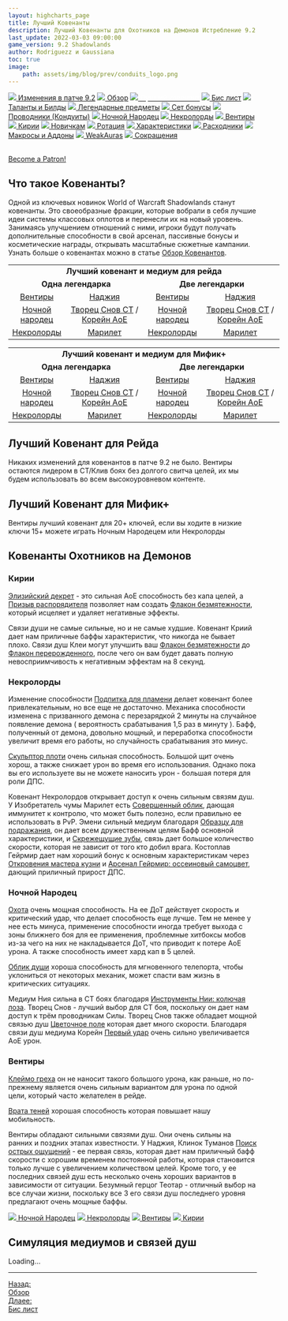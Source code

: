 ```yaml
---
layout: highcharts_page
title: Лучший Ковенанты
description: Лучший Ковенанты для Охотников на Демонов Истребление 9.2 PvE Shadowlands
last_update: 2022-03-03 09:00:00
game_version: 9.2 Shadowlands
author: Rodriguezz и Gaussiana
toc: true
image:
    path: assets/img/blog/prev/conduits_logo.png
---
```


<div id="smooth-nav-outer">
<a href="{{ site.url }}/guide/archive/havoc/Shadowlands_9_2.5/changes-patch.html"><img src="https://wow.zamimg.com/images/wow/icons/medium/inv_misc_spyglass_02.jpg"> Изменения в патче 9.2</a>
<a href="{{ site.url }}/guide/archive/havoc/Shadowlands_9_2.5/overview.html"><img src="https://wow.zamimg.com/images/wow/icons/medium/inv_misc_spyglass_02.jpg"> Обзор</a>
<a href="{{ site.url }}/guide/archive/havoc/Shadowlands_9_2.5/best-covenant-shadowlands.html"><img src="https://wow.zamimg.com/images/wow/icons/medium/achievement_mythicdungeons_shadowlands.jpg"><span style="color: white;"> Лучший ковенант</span></a>
<a href="{{ site.url }}/guide/archive/havoc/Shadowlands_9_2.5/gear.html"><img src="https://wow.zamimg.com/images/wow/icons/medium/inv_chest_chain_03.jpg"> Бис лист</a>
<a href="{{ site.url }}/guide/archive/havoc/Shadowlands_9_2.5/talent-builds.html"><img src="https://wow.zamimg.com/images/wow/icons/medium/ability_marksmanship.jpg"> Таланты и Билды</a>
<a href="{{ site.url }}/guide/archive/havoc/Shadowlands_9_2.5/legendaries-shadowlands.html"><img src="https://wow.zamimg.com/images/wow/icons/medium/runesmith_icon.jpg"> Легендарные предметы</a>
<a href="{{ site.url }}/guide/archive/havoc/Shadowlands_9_2.5/set-bonuses.html"><img src="https://wow.zamimg.com/images/wow/icons/medium/wow_token01.jpg"> Сет бонусы</a>
<a href="{{ site.url }}/guide/archive/havoc/Shadowlands_9_2.5/conduits-shadowlands.html"><img src="https://wow.zamimg.com/images/wow/icons/medium/ability_rogue_rollthebones02.jpg"> Проводники (Кондуиты)</a>
<a href="{{ site.url }}/guide/archive/havoc/Shadowlands_9_2.5/night-fae.html"><img src="https://wow.zamimg.com/images/wow/icons/medium/ui_sigil_nightfae.jpg"> Ночной Народец</a>
<a href="{{ site.url }}/guide/archive/havoc/Shadowlands_9_2.5/necrolord.html"><img src="https://wow.zamimg.com/images/wow/icons/medium/ui_sigil_necrolord.jpg"> Некролорды</a>
<a href="{{ site.url }}/guide/archive/havoc/Shadowlands_9_2.5/venthyr.html"><img src="https://wow.zamimg.com/images/wow/icons/medium/ui_sigil_venthyr.jpg"> Вентиры</a>
<a href="{{ site.url }}/guide/archive/havoc/Shadowlands_9_2.5/kyrian.html"><img src="https://wow.zamimg.com/images/wow/icons/medium/ui_sigil_kyrian.jpg"> Кирии</a>
<a href="{{ site.url }}/guide/archive/havoc/Shadowlands_9_2.5/beginners.html"><img src="https://wow.zamimg.com/images/wow/icons/medium/spell_lifegivingseed.jpg"> Новичкам</a>
<a href="{{ site.url }}/guide/archive/havoc/Shadowlands_9_2.5/rotation-priority.html"><img src="https://wow.zamimg.com/images/wow/icons/medium/spell_mekkatorque_bot_bluegear.jpg"> Ротация</a>
<a href="{{ site.url }}/guide/archive/havoc/Shadowlands_9_2.5/stats.html"><img src="https://wow.zamimg.com/images/wow/icons/medium/inv_inscription_80_warscroll_intellect.jpg"> Характеристики</a>
<a href="{{ site.url }}/guide/archive/havoc/Shadowlands_9_2.5/consumables.html"><img src="https://wow.zamimg.com/images/wow/icons/medium/inv_potion_92.jpg"> Расходники</a>
<a href="{{ site.url }}/guide/archive/havoc/Shadowlands_9_2.5/macros-addons.html"><img src="https://wow.zamimg.com/images/wow/icons/medium/inv_eng_gearspringparts.jpg"> Макросы и Аддоны</a>
<a href="{{ site.url }}/guide/archive/havoc/Shadowlands_9_2.5/weakauras.html"><img src="https://wow.zamimg.com/images/wow/icons/medium/spell_holy_auramastery.jpg"> WeakAuras</a>
<a href="{{ site.url }}/guide/archive/havoc/Shadowlands_9_2.5/common-terms.html"><img src="https://wow.zamimg.com/images/wow/icons/medium/ui_chat.jpg"> Сокращения</a>
</div>
<br>

<a href="https://www.patreon.com/bePatron?u=43917749"  data-patreon-widget-type="become-patron-button">Become a Patron!</a><script async src="https://c6.patreon.com/becomePatronButton.bundle.js"></script>

## Что такое Ковенанты?

Одной из ключевых новинок World of Warcraft Shadowlands станут ковенанты. Это своеобразные фракции, которые вобрали в себя лучшие идеи системы классовых оплотов и перенесли их на новый уровень. Занимаясь улучшением отношений с ними, игроки будут получать дополнительные способности в свой арсенал, пассивные бонусы и косметические награды, открывать масштабные сюжетные кампании. Узнать больше о ковенантах можно в статье <a href="{{ site.url }}/blog/2020/10/22/covenant-abilities-shadowlands.html">Обзор Ковенантов</a>.

<div class="table-box" markdown="1">

<div style="text-align: -moz-center;">
 <table class="grid" style="width: 550px;">
  <tbody>
   <tr>
    <td style="text-align: center;" colspan="4"><b>Лучший ковенант и медиум для рейда</b></td>
   </tr>
   <tr>
    <td style="text-align: center; width: 50%;" colspan="2"><b>Одна легендарка</b></td>
    <td style="text-align: center; width: 50%;" colspan="2"><b>Две легендарки</b></td>
   </tr>
   <tr>
    <td style="text-align: center;">
     <a href="{{ site.url }}/guide/archive/havoc/Shadowlands_9_2.5/venthyr.html"><span class="covenant-venthyr">Вентиры</span></a></td>
    <td style="text-align: center;">
     <a href="https://ru.wowhead.com/soulbind-calc/venthyr/nadjia-the-mistblade/demon-hunter/AwaWr5YDBStvChUrkwolLM0KEgUtHwolLM8KIhUq-go1dgAK">Наджия</a>
    </td>
    <td style="text-align: center;">
     <a href="{{ site.url }}/guide/archive/havoc/Shadowlands_9_2.5/venthyr.html"><span class="covenant-venthyr">Вентиры</span></a></td>
    <td style="text-align: center;">
     <a href="https://ru.wowhead.com/soulbind-calc/venthyr/nadjia-the-mistblade/demon-hunter/AwaWr5YDBStvChUrkwolLM0KEgUtHwolLM8KIhUq-go1dgAK">Наджия</a></td>
   </tr>
   <tr>
    <td style="text-align: center;">
     <a href="{{ site.url }}/guide/archive/havoc/Shadowlands_9_2.5/night-fae.html"><span class="covenant-night-fae">Ночной народец</span></a></td>
    <td style="text-align: center;">
     <a href="https://ru.wowhead.com/soulbind-calc/night-fae/dreamweaver/demon-hunter/AwaZbpYBJStvChMFLR8KFS0cCiUszwojBSr6CiUq7wo1dgAK">Творец Снов СТ</a> / <a href="https://ru.wowhead.com/soulbind-calc/night-fae/korayn/demon-hunter/AwaW6pYBBStvChIFLR8KJSzPCiMVKvoKJSrvCjV2AAo">Корейн АоЕ</a>
    </td>
    <td style="text-align: center;">
     <a href="{{ site.url }}/guide/archive/havoc/Shadowlands_9_2.5/night-fae.html"><span class="covenant-night-fae">Ночной народец</span></a>
    </td>
    <td style="text-align: center;">
     <a href="https://ru.wowhead.com/soulbind-calc/night-fae/dreamweaver/demon-hunter/AwaZbpYBJStvChMFLR8KFS0cCiUszwojBSr6CiUq7wo1dgAK">Творец Снов СТ</a> / <a href="https://ru.wowhead.com/soulbind-calc/night-fae/korayn/demon-hunter/AwaW6pYBBStvChIFLR8KJSzPCiMVKvoKJSrvCjV2AAo">Корейн АоЕ</a>
    </td>
   </tr>
   <tr>
    <td style="text-align: center;">
     <a href="{{ site.url }}/guide/archive/havoc/Shadowlands_9_2.5/necrolord.html"><span class="covenant-necrolord">Некролорды</span></a></td>
    <td style="text-align: center;">
     <a href="https://ru.wowhead.com/soulbind-calc/necrolord/plague-deviser-marileth/demon-hunter/AwaWZpYTBS0fChUtHAolMF8KIxUq-goldgAKNSrvCg">Марилет</a>
    </td>
    <td style="text-align: center;">
     <a href="{{ site.url }}/guide/archive/havoc/Shadowlands_9_2.5/necrolord.html"><span class="covenant-necrolord">Некролорды</span></a></td>
    <td style="text-align: center;">
     <a href="https://ru.wowhead.com/soulbind-calc/necrolord/plague-deviser-marileth/demon-hunter/AwaWZpYTBS0fChUtHAolMF8KIxUq-goldgAKNSrvCg">Марилет</a>
    </td>
   </tr>
  </tbody>
 </table>
</div>

</div>

<div class="table-box" markdown="1">

<div style="text-align: -moz-center;">
 <table class="grid" style="width: 550px;">
  <tbody>
   <tr>
    <td style="text-align: center;" colspan="4"><b>Лучший ковенант и медиум для Мифик+</b></td>
   </tr>
   <tr>
    <td style="text-align: center; width: 50%;" colspan="2"><b>Одна легендарка</b></td>
    <td style="text-align: center; width: 50%;" colspan="2"><b>Две легендарки</b></td>
   </tr>
   <tr>
    <td style="text-align: center;">
     <a href="{{ site.url }}/guide/archive/havoc/Shadowlands_9_2.5/venthyr.html"><span class="covenant-venthyr">Вентиры</span></a></td>
    <td style="text-align: center;">
     <a href="https://ru.wowhead.com/soulbind-calc/venthyr/nadjia-the-mistblade/demon-hunter/AwaWpb4CBStvCiUszQoTBS0fChUtHAolLM8KIhUq-go1Ku8K">Наджия</a>
    </td>
    <td style="text-align: center;">
     <a href="{{ site.url }}/guide/archive/havoc/Shadowlands_9_2.5/venthyr.html"><span class="covenant-venthyr">Вентиры</span></a></td>
    <td style="text-align: center;">
     <a href="https://ru.wowhead.com/soulbind-calc/venthyr/nadjia-the-mistblade/demon-hunter/AwaWpb4CBStvCiUszQoTBS0fChUtHAolLM8KIhUq-go1Ku8K">Наджия</a></td>
   </tr>
   <tr>
    <td style="text-align: center;">
     <a href="{{ site.url }}/guide/archive/havoc/Shadowlands_9_2.5/night-fae.html"><span class="covenant-night-fae">Ночной народец</span></a></td>
    <td style="text-align: center;">
     <a href="https://ru.wowhead.com/soulbind-calc/night-fae/dreamweaver/demon-hunter/AwaZbpYBJStvChMFLR8KFS0cCiUszwojBSr6CiUq7wo1dgAK">Творец Снов СТ</a> / <a href="https://ru.wowhead.com/soulbind-calc/night-fae/korayn/demon-hunter/AwaW6pYBBStvChIFLR8KJSzPCiMVKvoKJSrvCjV2AAo">Корейн АоЕ</a>
    </td>
    <td style="text-align: center;">
     <a href="{{ site.url }}/guide/archive/havoc/Shadowlands_9_2.5/night-fae.html"><span class="covenant-night-fae">Ночной народец</span></a>
    </td>
    <td style="text-align: center;">
     <a href="https://ru.wowhead.com/soulbind-calc/night-fae/dreamweaver/demon-hunter/AwaZbpYBJStvChMFLR8KFS0cCiUszwojBSr6CiUq7wo1dgAK">Творец Снов СТ</a> / <a href="https://ru.wowhead.com/soulbind-calc/night-fae/korayn/demon-hunter/AwaW6pYBBStvChIFLR8KJSzPCiMVKvoKJSrvCjV2AAo">Корейн АоЕ</a>
    </td>
   </tr>
   <tr>
    <td style="text-align: center;">
     <a href="{{ site.url }}/guide/archive/havoc/Shadowlands_9_2.5/necrolord.html"><span class="covenant-necrolord">Некролорды</span></a></td>
    <td style="text-align: center;">
     <a href="https://ru.wowhead.com/soulbind-calc/necrolord/plague-deviser-marileth/demon-hunter/AwaWZpYTBS0fChUtHAolMF8KIxUq-goldgAKNSrvCg">Марилет</a>
    </td>
    <td style="text-align: center;">
     <a href="{{ site.url }}/guide/archive/havoc/Shadowlands_9_2.5/necrolord.html"><span class="covenant-necrolord">Некролорды</span></a></td>
    <td style="text-align: center;">
     <a href="https://ru.wowhead.com/soulbind-calc/necrolord/plague-deviser-marileth/demon-hunter/AwaWZpYTBS0fChUtHAolMF8KIxUq-goldgAKNSrvCg">Марилет</a>
    </td>    
   </tr>
  </tbody>
 </table>
</div>

</div>

## Лучший Ковенант для Рейда

Никаких изменений для ковенантов в патче 9.2 не было. <span class="c6">Вентиры</span> остаются лидером в СТ/Клив боях без долгого свитча целей, их мы будем использовать во всем высокоуровневом контенте.

## Лучший Ковенант для Мифик+

<span class="c6">Вентиры</span> лучший ковенант для 20+ ключей, если вы ходите в низкие ключи 15+ можете играть <span class="c12">Ночным Народецем</span> или <span class="covenant-necrolord">Некролорды</span>

## Ковенанты Охотников на Демонов

<h3 id="kyrian" class="heading-size-3"><span class="c8">Кирии</span></h3>

[Элизийский декрет](https://ru.wowhead.com/spell=306830) - это сильная АоЕ способность без капа целей, а [Призыв распорядителя](https://ru.wowhead.com/spell=324739) 
позволяет нам создать [Флакон безмятежности](https://ru.wowhead.com/item=177278), 
который исцеляет и удаляет негативные эффекты.

Связи души не самые сильные, но и не самые худшие. Ковенант Криий дает нам приличные баффы характеристик, что никогда не бывает плохо. 
Связи душ Клеи могут улучшить ваш [Флакон безмятежности](https://ru.wowhead.com/item=177278) до [Флакон перерожденного](https://ru.wowhead.com/spell=329776/), 
после чего он вам будет давать полную невосприимчивость к негативным эффектам на 8 секунд.

<h3 id="necrolord" class="heading-size-3"><span class="c10">Некролорды</span></h3>

Изменение способности [Подпитка для пламени](https://ru.wowhead.com/spell=329554) делает ковенант более привлекательным, но все еще не достаточно. 
Механика способности изменена с призванного демона с перезарядкой 2 минуты на случайное появление демона ( вероятность срабатывания 1,5 раз в минуту ). Бафф, 
полученный от демона, довольно мощный, и переработка способности увеличит время его работы, но случайность срабатывания это минус.

[Скульптор плоти](https://ru.wowhead.com/spell=324631/) очень сильная способность. Большой щит очень хорош, а также снижает урон во время его использования. 
Однако пока вы его используете вы не можете наносить урон - большая потеря для роли ДПС.

Ковенант Некролордов открывает доступ к очень сильным связям душ. У Изобретатель чумы Марилет есть [Совершенный облик](https://ru.wowhead.com/spell=323095), дающая иммунитет к контролю, 
что может быть полезно, если правильно ее использовать в PvP. 
Эмени сильный медиум благодаря [Образцу для подражания](https://ru.wowhead.com/spell=342156/), он дает всем дружественным целям Бафф основной характеристики, и [Скрежещущие зубы](https://ru.wowhead.com/spell=323919/), 
связь дает большое количество скорости, которая не зависит от того кто добил врага. 
Костоплав Гейрмир дает нам хороший бонус к основным характеристикам через [Откровения мастера кузни](https://ru.wowhead.com/spell=326514) и [Арсенал Гейрмир: оссеиновый самоцвет](https://ru.wowhead.com/spell=326572/), дающий приличный прирост ДПС.

<h3 id="night-fae" class="heading-size-3"><span class="c12">Ночной Народец</span></h3>

[Охота](https://ru.wowhead.com/spell=323639) очень мощная способность. На ее ДоТ действует скорость 
и критический удар, что делает способность еще лучше. Тем не менее у нее есть минуса, применение способности иногда требует выхода с зоны ближнего боя для ее применения, 
проблемные хитбоксы мобов из-за чего на них не накладывается ДоТ, что приводит к потере АоЕ урона. А также способность имеет хард кап в 5 целей.

[Облик души](https://ru.wowhead.com/spell=310143) хороша способность для мгновенного телепорта, чтобы уклониться от некоторых механик, может спасти вам жизнь в критических ситуациях.

Медиум Ния сильна в СТ боях благодаря [Инструменты Нии: колючая лоза](https://ru.wowhead.com/spell=320659). 
Творец Снов - лучший выбор для СТ боя, поскольку он дает нам доступ к трём проводникам Силы. 
Творец Снов также обладает мощной связью душ [Цветочное поле](https://ru.wowhead.com/spell=319191) которая дает много скорости.
Благодаря связи душ медиума Корейн [Первый удар](https://ru.wowhead.com/spell=325069/) очень сильно увеличивается АоЕ урон.

<h3 id="venthyr" class="heading-size-3"><span class="c6">Вентиры</span></h3>

[Клеймо греха](https://ru.wowhead.com/spell=317009/) он не наносит такого большого урона, как раньше, но по-прежнему является очень сильным вариантом для урона по одной цели, который часто желателен в рейде.

[Врата теней](https://ru.wowhead.com/spell=300728) хорошая способность которая повышает нашу мобильность.

Вентиры обладают сильными связями душ. Они очень сильны на ранних и поздних этапах известности. 
У Наджия, Клинок Туманов [Поиск острых ощущений](https://ru.wowhead.com/spell=331586/) - ее первая связь, которая дает нам приличный бафф скорости с хорошим временем постоянной работы, 
которая становится только лучше с увеличением количеством целей. Кроме того, у ее последних связей душ есть несколько очень хороших вариантов в зависимости от ситуации. 
Безумный герцог Теотар - отличный выбор на все случаи жизни, поскольку все 3 его связи душ последнего уровня предлагают очень мощные баффы.

<div id="smooth-nav-coven">
<a class="c12 cta-button" href="{{ site.url }}/guide/archive/havoc/Shadowlands_9_2.5/night-fae.html" style="border-color: #a330c9"><img src="https://wow.zamimg.com/images/wow/icons/medium/ui_sigil_nightfae.jpg"> Ночной Народец</a>
<a class="r3 cta-button" href="{{ site.url }}/guide/archive/havoc/Shadowlands_9_2.5/necrolord.html" style="border-color: #40bf40"><img src="https://wow.zamimg.com/images/wow/icons/medium/ui_sigil_necrolord.jpg"> Некролорды</a>
<a class="q10 cta-button" href="{{ site.url }}/guide/archive/havoc/Shadowlands_9_2.5/venthyr.html" style="border-color: #ff4040"><img src="https://wow.zamimg.com/images/wow/icons/medium/ui_sigil_venthyr.jpg"> Вентиры</a>
<a class="c8 cta-button" href="{{ site.url }}/guide/archive/havoc/Shadowlands_9_2.5/kyrian.html" style="border-color: #68ccef"><img src="https://wow.zamimg.com/images/wow/icons/medium/ui_sigil_kyrian.jpg"> Кирии</a>
</div>

## Симуляция медиумов и связей душ

<div id="bloodmallet_soul_binds" class="bloodmallet_chart" data-wow-class="demon_hunter" data-wow-spec="havoc" data-font-color="#eee" data-background-color="#222" data-fight-style="castingpatchwerk" data-type="soul_binds" data-entries="10000" data-language="ru">Loading...</div>

<hr>

<div class="minibox minibox-left"><a href="{{ site.url }}/guide/archive/havoc/Shadowlands_9_2.5/overview.html">Назад:<br>Обзор</a></div>
<div class="minibox"><a href="{{ site.url }}/guide/archive/havoc/Shadowlands_9_2.5/gear.html">Длаее:<br>Бис лист</a></div>

<br>
